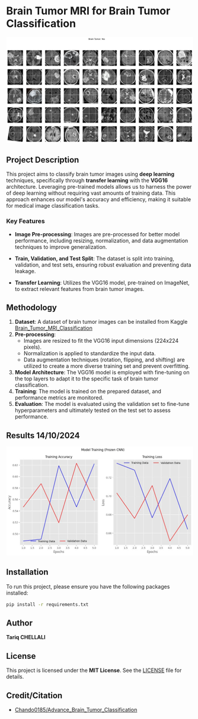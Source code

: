 # Brain Tumor MRI for Brain Tumor Classification

<img src="img/output.png" alt="Brain Tumor Classification Output" width="600" />

## Project Description

This project aims to classify brain tumor images using **deep learning** techniques, specifically through **transfer learning** with the **VGG16** architecture. Leveraging pre-trained models allows us to harness the power of deep learning without requiring vast amounts of training data. This approach enhances our model's accuracy and efficiency, making it suitable for medical image classification tasks.

### Key Features
- **Image Pre-processing**: Images are pre-processed for better model performance, including resizing, normalization, and data augmentation techniques to improve generalization.

- **Train, Validation, and Test Split**: The dataset is split into training, validation, and test sets, ensuring robust evaluation and preventing data leakage.

- **Transfer Learning**: Utilizes the VGG16 model, pre-trained on ImageNet, to extract relevant features from brain tumor images.


## Methodology

1. **Dataset**: A dataset of brain tumor images can be installed from Kaggle [Brain_Tumor_MRI_Classification](https://www.kaggle.com/datasets/navoneel/brain-mri-images-for-brain-tumor-detection/data)
2. **Pre-processing**: 
    - Images are resized to fit the VGG16 input dimensions (224x224 pixels).
    - Normalization is applied to standardize the input data.
    - Data augmentation techniques (rotation, flipping, and shifting) are utilized to create a more diverse training set and prevent overfitting.
3. **Model Architecture**: The VGG16 model is employed with fine-tuning on the top layers to adapt it to the specific task of brain tumor classification.
4. **Training**: The model is trained on the prepared dataset, and performance metrics are monitored.
5. **Evaluation**: The model is evaluated using the validation set to fine-tune hyperparameters and ultimately tested on the test set to assess performance.

## Results 14/10/2024

<img src="img\training_frozencnn.jpeg" alt="Brain Tumor Classification Output" width="600" />


## Installation

To run this project, please ensure you have the following packages installed:

```bash
pip install -r requirements.txt
```

## Author

**Tariq CHELLALI**

## License

This project is licensed under the **MIT License**. See the [LICENSE](LICENSE) file for details.


## Credit/Citation

- [Chando0185/Advance_Brain_Tumor_Classification](https://github.com/Chando0185/Advance_Brain_Tumor_Classification/blob/main/README.md)
